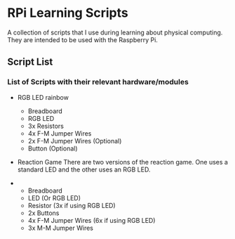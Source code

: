 # RPi Learning Scripts

A collection of scripts that I use during learning about physical computing. They are intended to be used with the Raspberry Pi.

## Script List
### List of Scripts with their relevant hardware/modules
- RGB LED rainbow
  - Breadboard
  - RGB LED
  - 3x Resistors
  - 4x F-M Jumper Wires
  - 2x F-M Jumper Wires (Optional)
  - Button (Optional)
    
- Reaction Game
There are two versions of the reaction game. One uses a standard LED and the other uses an RGB LED.
- - Breadboard
  - LED (Or RGB LED)
  - Resistor (3x if using RGB LED)
  - 2x Buttons
  - 4x F-M Jumper Wires (6x if using RGB LED)
  - 3x M-M Jumper Wires
